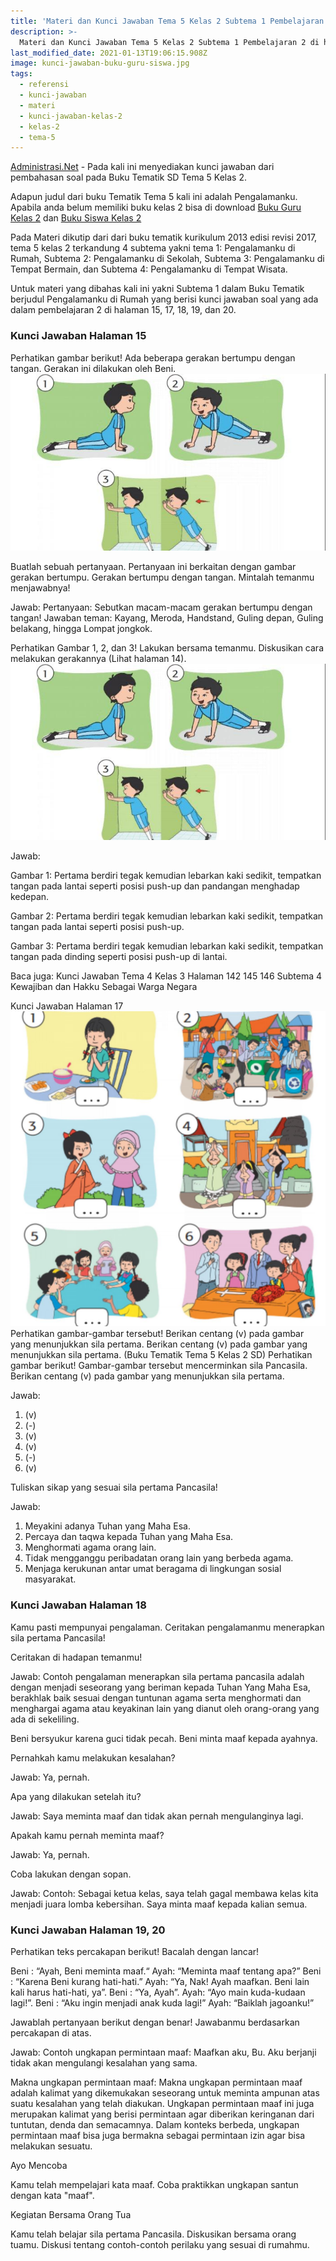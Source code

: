 ```yaml
---
title: 'Materi dan Kunci Jawaban Tema 5 Kelas 2 Subtema 1 Pembelajaran 2'
description: >-
  Materi dan Kunci Jawaban Tema 5 Kelas 2 Subtema 1 Pembelajaran 2 di halaman 15, 17, 18, 19, dan 20.
last_modified_date: 2021-01-13T19:06:15.908Z
image: kunci-jawaban-buku-guru-siswa.jpg
tags:
  - referensi
  - kunci-jawaban
  - materi
  - kunci-jawaban-kelas-2
  - kelas-2
  - tema-5
---
```



[Administrasi.Net](https://administrasi.net "Administrasi.Net") - Pada kali ini menyediakan kunci jawaban dari pembahasan soal pada Buku Tematik SD Tema 5 Kelas 2.

Adapun judul dari buku Tematik Tema 5 kali ini adalah Pengalamanku. Apabila anda belum memiliki buku kelas 2 bisa di download [Buku Guru Kelas 2](https://administrasi.net/bse/buku-guru-kelas-2-revisi-2017 "Buku Guru Kelas 2") dan [Buku Siswa Kelas 2](https://administrasi.net/bse/download-buku-siswa-kelas-2-revisi-2017 "Buku Siswa Kelas 2")

Pada Materi dikutip dari dari buku tematik kurikulum 2013 edisi revisi 2017, tema 5 kelas 2 terkandung 4 subtema yakni tema 1: Pengalamanku di Rumah, Subtema 2: Pengalamanku di Sekolah, Subtema 3: Pengalamanku di Tempat Bermain, dan Subtema 4: Pengalamanku di Tempat Wisata.

Untuk materi yang dibahas kali ini yakni Subtema 1 dalam Buku Tematik berjudul Pengalamanku di Rumah yang berisi kunci jawaban soal yang ada dalam pembelajaran 2 di halaman 15, 17, 18, 19, dan 20.

### Kunci Jawaban Halaman 15

Perhatikan gambar berikut! Ada beberapa gerakan bertumpu dengan tangan. Gerakan ini dilakukan oleh Beni.
![Kunci jawaban halaman 14](/img/tema-5-kelas-2-halaman-14.jpg "Kunci jawaban halaman 14")

Buatlah sebuah pertanyaan. Pertanyaan ini berkaitan dengan gambar gerakan bertumpu. Gerakan bertumpu dengan tangan. Mintalah temanmu menjawabnya!

Jawab:
Pertanyaan: Sebutkan macam-macam gerakan bertumpu dengan tangan!
Jawaban teman: Kayang, Meroda, Handstand, Guling depan, Guling belakang, hingga Lompat jongkok.


Perhatikan Gambar 1, 2, dan 3! Lakukan bersama temanmu. Diskusikan cara melakukan gerakannya (Lihat halaman 14).
![Kunci jawaban halaman 14](/img/tema-5-kelas-2-halaman-14.jpg "Kunci jawaban halaman 14")

Jawab:

Gambar 1: Pertama berdiri tegak kemudian lebarkan kaki sedikit, tempatkan tangan pada lantai seperti posisi push-up dan pandangan menghadap kedepan.

Gambar 2: Pertama berdiri tegak kemudian lebarkan kaki sedikit, tempatkan tangan pada lantai seperti posisi push-up.

Gambar 3: Pertama berdiri tegak kemudian lebarkan kaki sedikit, tempatkan tangan pada dinding seperti posisi push-up di lantai.

Baca juga: Kunci Jawaban Tema 4 Kelas 3 Halaman 142 145 146 Subtema 4 Kewajiban dan Hakku Sebagai Warga Negara

Kunci Jawaban Halaman 17
![Kunci jawaban halaman 17](/img/tema-5-kelas-2-halaman-17.jpg "Kunci jawaban halaman 17")
Perhatikan gambar-gambar tersebut! Berikan centang (v) pada gambar yang menunjukkan sila pertama.
Berikan centang (v) pada gambar yang menunjukkan sila pertama. (Buku Tematik Tema 5 Kelas 2 SD)
Perhatikan gambar berikut! Gambar-gambar tersebut mencerminkan sila Pancasila. Berikan centang (v) pada gambar yang menunjukkan sila pertama.

Jawab:
1. (v)
2. (-)
3. (v)
4. (v)
5. (-)
6. (v)

Tuliskan sikap yang sesuai sila pertama Pancasila!

Jawab:
1. Meyakini adanya Tuhan yang Maha Esa.
2. Percaya dan taqwa kepada Tuhan yang Maha Esa.
3. Menghormati agama orang lain.
4. Tidak mengganggu peribadatan orang lain yang berbeda agama.
5. Menjaga kerukunan antar umat beragama di lingkungan sosial masyarakat.

### Kunci Jawaban Halaman 18

Kamu pasti mempunyai pengalaman. Ceritakan pengalamanmu menerapkan sila pertama Pancasila!

Ceritakan di hadapan temanmu!

Jawab:
Contoh pengalaman menerapkan sila pertama pancasila adalah dengan menjadi seseorang yang beriman kepada Tuhan Yang Maha Esa, berakhlak baik sesuai dengan tuntunan agama serta menghormati dan menghargai agama atau keyakinan lain yang dianut oleh orang-orang yang ada di sekeliling.

Beni bersyukur karena guci tidak pecah.
Beni minta maaf kepada ayahnya.

Pernahkah kamu melakukan kesalahan?

Jawab:
Ya, pernah.

Apa yang dilakukan setelah itu?

Jawab:
Saya meminta maaf dan tidak akan pernah mengulanginya lagi.

Apakah kamu pernah meminta maaf?

Jawab:
Ya, pernah.

Coba lakukan dengan sopan.

Jawab:
Contoh: Sebagai ketua kelas, saya telah gagal membawa kelas kita menjadi juara lomba kebersihan. Saya minta maaf kepada kalian semua.

### Kunci Jawaban Halaman 19, 20

Perhatikan teks percakapan berikut!
Bacalah dengan lancar!

Beni : “Ayah, Beni meminta maaf.“
Ayah: “Meminta maaf tentang apa?”
Beni : “Karena Beni kurang hati-hati.”
Ayah: “Ya, Nak! Ayah maafkan. Beni lain kali harus hati-hati, ya”.
Beni : “Ya, Ayah”.
Ayah: “Ayo main kuda-kudaan lagi!”.
Beni : “Aku ingin menjadi anak kuda lagi!”
Ayah: “Baiklah jagoanku!”

Jawablah pertanyaan berikut dengan benar! Jawabanmu berdasarkan percakapan di atas.

Jawab:
Contoh ungkapan permintaan maaf:
Maafkan aku, Bu. Aku berjanji tidak akan mengulangi kesalahan yang sama.

Makna ungkapan permintaan maaf:
Makna ungkapan permintaan maaf adalah kalimat yang dikemukakan seseorang untuk meminta ampunan atas suatu kesalahan yang telah diakukan. Ungkapan permintaan maaf ini juga merupakan kalimat yang berisi permintaan agar diberikan keringanan dari tuntutan, denda dan semacamnya. Dalam konteks berbeda, ungkapan permintaan maaf bisa juga bermakna sebagai permintaan izin agar bisa melakukan sesuatu.

Ayo Mencoba

Kamu telah mempelajari kata maaf. Coba praktikkan ungkapan santun dengan kata "maaf".

Kegiatan Bersama Orang Tua

Kamu telah belajar sila pertama Pancasila. Diskusikan bersama orang tuamu. Diskusi tentang contoh-contoh perilaku yang sesuai di rumahmu.

